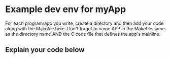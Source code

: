 # Example dev env for myApp
For each program/app you write, create a directory and then add your code along with the Makefile here.
Don't forget to name APP in the Makefile same as the directory name AND the C code file that defines the app's mainline.

## Explain your code below
